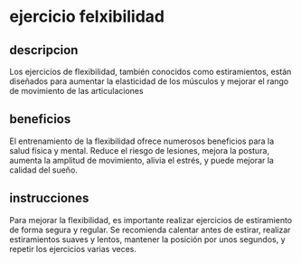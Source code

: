 # ejercicio felxibilidad 

## descripcion
Los ejercicios de flexibilidad, también conocidos como estiramientos, están diseñados para aumentar la elasticidad de los músculos y mejorar el rango de movimiento de las articulaciones

## beneficios
El entrenamiento de la flexibilidad ofrece numerosos beneficios para la salud física y mental. Reduce el riesgo de lesiones, mejora la postura, aumenta la amplitud de movimiento, alivia el estrés, y puede mejorar la calidad del sueño.

## instrucciones 
Para mejorar la flexibilidad, es importante realizar ejercicios de estiramiento de forma segura y regular. Se recomienda calentar antes de estirar, realizar estiramientos suaves y lentos, mantener la posición por unos segundos, y repetir los ejercicios varias veces.
